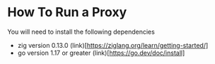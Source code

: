 # How To Run a Proxy

You will need to install the following dependencies

- zig version 0.13.0 (link)[https://ziglang.org/learn/getting-started/]
- go version 1.17 or greater (link)[https://go.dev/doc/install]
